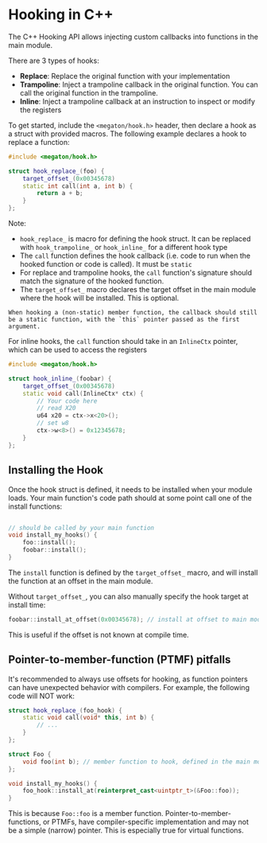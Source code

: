 # Hooking in C++

The C++ Hooking API allows injecting custom callbacks into functions
in the main module.

There are 3 types of hooks:
- **Replace**: Replace the original function with your implementation
- **Trampoline**: Inject a trampoline callback in the original function. You
  can call the original function in the trampoline.
- **Inline**: Inject a trampoline callback at an instruction to inspect or
  modify the registers

To get started, include the `<megaton/hook.h>` header, then declare
a hook as a struct with provided macros. The following example
declares a hook to replace a function:

```cpp
#include <megaton/hook.h>

struct hook_replace_(foo) {
    target_offset_(0x00345678)
    static int call(int a, int b) {
        return a + b;
    }
};
```
Note:
- `hook_replace_` is macro for defining the hook struct.
  It can be replaced with `hook_trampoline_` or `hook_inline_` for a different hook type
- The `call` function defines the hook callback (i.e. code to run when the hooked function
  or code is called). It must be `static`
- For replace and trampoline hooks, the `call` function's signature should match
  the signature of the hooked function.
- The `target_offset_` macro declares the target offset in the main module
  where the hook will be installed. This is optional.

```admonish warning
When hooking a (non-static) member function, the callback should still
be a static function, with the `this` pointer passed as the first argument.
```

For inline hooks, the `call` function should take in an `InlineCtx` pointer,
which can be used to access the registers
```cpp
#include <megaton/hook.h>

struct hook_inline_(foobar) {
    target_offset_(0x00345678)
    static void call(InlineCtx* ctx) {
        // Your code here
        // read X20
        u64 x20 = ctx->x<20>();
        // set w8
        ctx->w<8>() = 0x12345678;
    }
};

```

## Installing the Hook
Once the hook struct is defined, it needs to be installed when your module
loads. Your main function's code path should at some point call one of the install
functions:

```cpp

// should be called by your main function
void install_my_hooks() {
    foo::install();
    foobar::install();
}

```

The `install` function is defined by the `target_offset_` macro, and
will install the function at an offset in the main module.

Without `target_offset_`, you can also manually specify the hook target
at install time:
```cpp
foobar::install_at_offset(0x00345678); // install at offset to main module
```
This is useful if the offset is not known at compile time.

## Pointer-to-member-function (PTMF) pitfalls
It's recommended to always use offsets for hooking, as function pointers
can have unexpected behavior with compilers. For example, the following
code will NOT work:

```cpp
struct hook_replace_(foo_hook) {
    static void call(void* this, int b) {
        // ...
    }
};

struct Foo {
    void foo(int b); // member function to hook, defined in the main module
};

void install_my_hooks() {
    foo_hook::install_at(reinterpret_cast<uintptr_t>(&Foo::foo));
}
```

This is because `Foo::foo` is a member function. Pointer-to-member-functions,
or PTMFs, have compiler-specific implementation and may not be a simple
(narrow) pointer. This is especially true for virtual functions.
